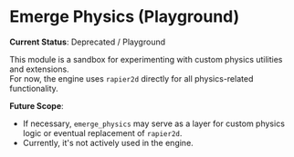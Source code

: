 # Emerge Physics (Playground)

**Current Status**: Deprecated / Playground

This module is a sandbox for experimenting with custom physics utilities and extensions.  
For now, the engine uses `rapier2d` directly for all physics-related functionality.

**Future Scope**:
- If necessary, `emerge_physics` may serve as a layer for custom physics logic or eventual replacement of `rapier2d`.
- Currently, it's not actively used in the engine.
